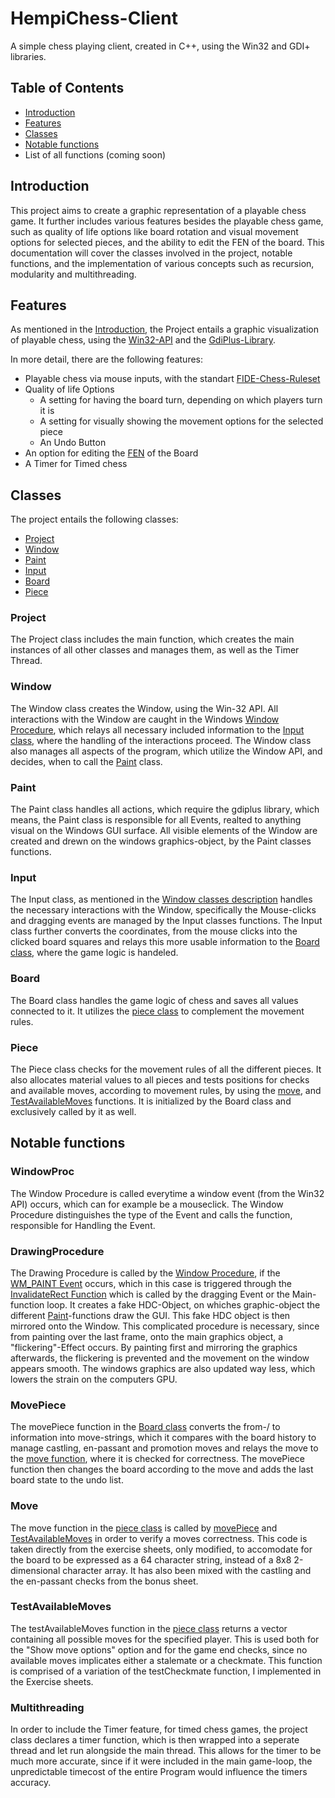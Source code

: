 # HempiChess-Client
A simple chess playing client, created in C++, using the Win32 and GDI+ libraries.

## Table of Contents
- [Introduction](#introduction)
- [Features](#features)
- [Classes](#classes)
- [Notable functions](#notable-functions)
- List of all functions (coming soon)

## Introduction
This project aims to create a graphic representation of a playable chess game. It further includes various features besides the playable chess game, such as quality of life options like board rotation and visual movement options for selected pieces, and the ability to edit the FEN of the board. This documentation will cover the classes involved in the project, notable functions, and the implementation of various concepts such as recursion, modularity and multithreading.

## Features
As mentioned in the [Introduction](#introduction), the Project entails a graphic visualization of playable chess, using the [Win32-API](https://de.wikipedia.org/wiki/Windows_Application_Programming_Interface) and the [GdiPlus-Library](https://learn.microsoft.com/de-de/windows/win32/gdiplus/-gdiplus-gdi-start). 

In more detail, there are the following features:
- Playable chess via mouse inputs, with the standart [FIDE-Chess-Ruleset](https://www.fide.com/FIDE/handbook/LawsOfChess.pdf)
- Quality of life Options 
    - A setting for having the board turn, depending on which players turn it is
    - A setting for visually showing the movement options for the selected piece
    - An Undo Button
- An option for editing the [FEN](https://de.wikipedia.org/wiki/Forsyth-Edwards-Notation) of the Board
- A Timer for Timed chess

## Classes
The project entails the following classes:
- [Project](#project) 
- [Window](#window)
- [Paint](#paint)
- [Input](#input)
- [Board](#board)
- [Piece](#piece)

### Project
The Project class includes the main function, which creates the main instances of all other classes and manages them, as well as the Timer Thread.

### Window
The Window class creates the Window, using the Win-32 API. All interactions with the Window are caught in the Windows [Window Procedure](#window-procedure), which relays all necessary included information to the [Input class](#input), where the handling of the interactions proceed. The Window class also manages all aspects of the program, which utilize the Window API, and decides, when to call the [Paint](#paint) class.

### Paint
The Paint class handles all actions, which require the gdiplus library, which means, the Paint class is responsible for all Events, realted to anything visual on the Windows GUI surface. All visible elements of the Window are created and drewn on the windows graphics-object, by the Paint classes functions.

### Input
The Input class, as mentioned in the [Window classes description](#window) handles the necessary interactions with the Window, specifically the Mouse-clicks and dragging events are managed by the Input classes functions. The Input class further converts the coordinates, from the mouse clicks into the clicked board squares and relays this more usable information to the [Board class](#board), where the game logic is handeled. 

### Board
The Board class handles the game logic of chess and saves all values connected to it. It utilizes the [piece class](#piece) to complement the movement rules. 

### Piece
The Piece class checks for the movement rules of all the different pieces. It also allocates material values to all pieces and tests positions for checks and available moves, according to movement rules, by using the [move](#move), and  [TestAvailableMoves](#testavailablemoves) functions. It is initialized by the Board class and exclusively called by it as well.

## Notable functions

### WindowProc
The Window Procedure is called everytime a window event (from the Win32 API) occurs, which can for example be a mouseclick. The Window Procedure distinguishes the type of the Event and calls the function, responsible for Handling the Event. 

### DrawingProcedure
The Drawing Procedure is called by the [Window Procedure](#windowproc), if the [WM_PAINT Event](https://learn.microsoft.com/en-us/windows/win32/gdi/wm-paint) occurs, which in this case is triggered through the [InvalidateRect Function](https://learn.microsoft.com/en-us/windows/win32/api/winuser/nf-winuser-invalidaterect) which is called by the dragging Event or the Main-function loop. It creates a fake HDC-Object, on whiches graphic-object the different [Paint](#paint)-functions draw the GUI. This fake HDC object is then mirrored onto the Window. This complicated procedure is necessary, since from painting over the last frame, onto the main graphics object, a "flickering"-Effect occurs. By painting first and mirroring the graphics afterwards, the flickering is prevented and the movement on the window appears smooth. The windows graphics are also updated way less, which lowers the strain on the computers GPU.

### MovePiece
The movePiece function in the [Board class](#board) converts the from-/ to information into move-strings, which it compares with the board history to manage castling, en-passant and promotion moves and relays the move to the [move function](#move), where it is checked for correctness. The movePiece function then changes the board according to the move and adds the last board state to the undo list. 

### Move
The move function in the [piece class](#piece) is called by [movePiece](#movepiece) and [TestAvailableMoves](#testavailablemoves) in order to verify a moves correctness. This code is taken directly from the exercise sheets, only modified, to accomodate for the board to be expressed as a 64 character string, instead of a 8x8 2-dimensional character array. It has also been mixed with the castling and the en-passant checks from the bonus sheet. 

### TestAvailableMoves
The testAvailableMoves function in the [piece class](#piece) returns a vector containing all possible moves for the specified player. This is used both for the "Show move options" option and for the game end checks, since no available moves implicates either a stalemate or a checkmate. This function is comprised of a variation of the testCheckmate function, I implemented in the Exercise sheets.
### Multithreading
In order to include the Timer feature, for timed chess games, the project class declares a timer function, which is then wrapped into a seperate thread and let run alongside the main thread. This allows for the timer to be much more accurate, since if it were included in the main game-loop, the unpredictable timecost of the entire Program would influence the timers accuracy. 
